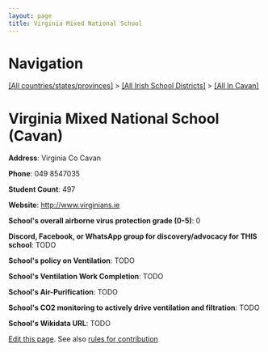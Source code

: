 ```yaml
---
layout: page
title: Virginia Mixed National School
---
```

# Navigation

[[All countries/states/provinces]](../../..) > [[All Irish School Districts]](../..) > [[All In Cavan]](..)

# Virginia Mixed National School (Cavan)

**Address**: Virginia Co Cavan

**Phone**: 049 8547035

**Student Count**: 497

**Website**: <http://www.virginians.ie>

**School's overall airborne virus protection grade (0-5)**: 0

**Discord, Facebook, or WhatsApp group for discovery/advocacy for THIS school**: TODO

**School's policy on Ventilation**: TODO

**School's Ventilation Work Completion**: TODO

**School's Air-Purification**: TODO

**School's CO2 monitoring to actively drive ventilation and filtration**: TODO

**School's Wikidata URL**: TODO


[Edit this page](https://github.com/ventilate-schools/Ireland/edit/main/./Cavan/Virginia_Mixed_National_School.md). See also [rules for contribution](../../../contribution-rules/)